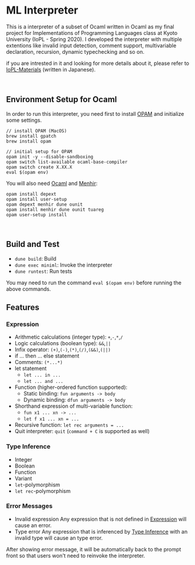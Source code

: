 # ML Interpreter

This is a interpreter of a subset of Ocaml written in Ocaml as my final project for Implementations of Programming Languages class at Kyoto University (IoPL - Spring 2020). I developed the interpreter with multiple extentions like invalid input detection, comment support, multivariable declaration, recursion, dynamic typechecking and so on.

if you are intrested in it and looking for more details about it, please refer to [IoPL-Materials](https://kuis-isle3sw.github.io/IoPLMaterials/) (written in Japanese).

</br>

## Environment Setup for Ocaml

In order to run this interpreter, you need first to install [OPAM](https://opam.ocaml.org/) and initialize some settings.

```
// install OPAM (MacOS)
brew install gpatch
brew install opam

// initial setup for OPAM
opam init -y --disable-sandboxing
opam switch list-available ocaml-base-compiler
opam switch create X.XX.X
eval $(opam env)

```

You will also need [Ocaml](http://ocaml.org/) and [Menhir](http://gallium.inria.fr/~fpottier/menhir/):

```
opam install depext
opam install user-setup
opam depext menhir dune ounit
opam install menhir dune ounit tuareg
opam user-setup install
```

</br>

## Build and Test

- `dune build`: Build
- `dune exec miniml`: Invoke the interpreter
- `dune runtest`: Run tests

You may need to run the command `eval $(opam env)` before running the above commands.

## Features

### Expression

- Arithmetic calculations (integer type): `+`,`-`,`*`,`/`
- Logic calculations (boolean type): `&&`,`||`
- Infix operator: `(+)`,`(-)`,`(*)`,`(/)`,`(&&)`,`(||)`
- if ... then ... else statement
- Comments: `(*...*)`
- let statement
  - `let ... in ...`
  - `let ... and ...`
- Function (higher-ordered function supported):
  - Static binding: `fun arguments -> body`
  - Dynamic binding: `dfun arguments -> body`
- Shorthand expression of multi-variable function:
  - `fun x1 ... xn -> ...`
  - `let f x1 ... xn = ...`
- Recursive function: `let rec arguments = ...`
- Quit interpreter: `quit` (`command + C` is supported as well)

### Type Inference

- Integer
- Boolean
- Function
- Variant
- `let`-polymorphism
- `let rec`-polymorphism

### Error Messages

- Invalid expression
  Any expression that is not defined in [Expression](#expression) will cause an error.
- Type error
  Any expression that is inferenced by [Type Inference](#type-inference) with an invalid type will cause an type error.

After showing error message, it will be automatically back to the prompt front so that users won't need to reinvoke the interpreter.
